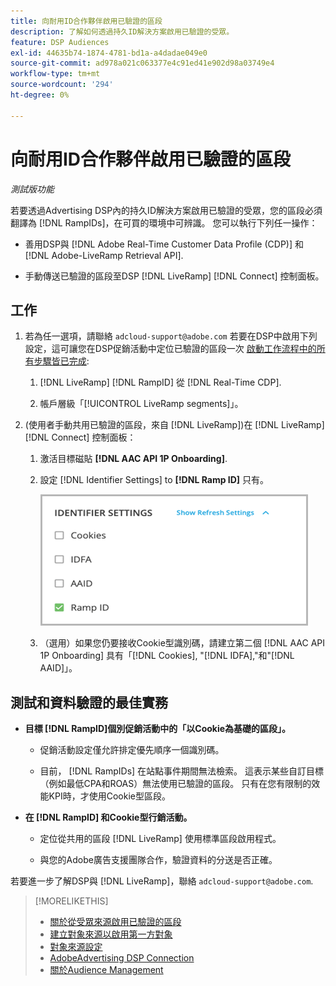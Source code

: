 ```yaml
---
title: 向耐用ID合作夥伴啟用已驗證的區段
description: 了解如何透過持久ID解決方案啟用已驗證的受眾。
feature: DSP Audiences
exl-id: 44635b74-1874-4781-bd1a-a4dadae049e0
source-git-commit: ad978a021c063377e4c91ed41e902d98a03749e4
workflow-type: tm+mt
source-wordcount: '294'
ht-degree: 0%

---
```


# 向耐用ID合作夥伴啟用已驗證的區段

*測試版功能*

若要透過Advertising DSP內的持久ID解決方案啟用已驗證的受眾，您的區段必須翻譯為 [!DNL RampIDs]，在可買的環境中可辨識。 您可以執行下列任一操作：

* 善用DSP與 [!DNL Adobe Real-Time Customer Data Profile (CDP)] 和 [!DNL Adobe-LiveRamp Retrieval API].

* 手動傳送已驗證的區段至DSP [!DNL LiveRamp] [!DNL Connect] 控制面板。

## 工作

1. 若為任一選項，請聯絡 `adcloud-support@adobe.com` 若要在DSP中啟用下列設定，這可讓您在DSP促銷活動中定位已驗證的區段一次 [啟動工作流程中的所有步驟皆已完成](source-about.md#workflow-sources):

   1. [!DNL LiveRamp] [!DNL RampID] 從 [!DNL Real-Time CDP].

   1. 帳戶層級「[!UICONTROL LiveRamp segments]」。

1. (使用者手動共用已驗證的區段，來自 [!DNL LiveRamp])在 [!DNL LiveRamp] [!DNL Connect] 控制面板：

   1. 激活目標磁貼 **[!DNL AAC API 1P Onboarding]**.

   1. 設定 [!DNL Identifier Settings] to **[!DNL Ramp ID]** 只有。

      ![識別碼設定](/help/dsp/assets/liveramp-tile-settings.png)

   1. （選用）如果您仍要接收Cookie型識別碼，請建立第二個 [!DNL AAC API 1P Onboarding] 具有「[!DNL Cookies], &quot;[!DNL IDFA],&quot;和&quot;[!DNL AAID]」。

## 測試和資料驗證的最佳實務

* **目標 [!DNL RampID]個別促銷活動中的「以Cookie為基礎的區段」。**

   * 促銷活動設定僅允許排定優先順序一個識別碼。

   * 目前， [!DNL RampIDs] 在站點事件期間無法檢索。 這表示某些自訂目標（例如最低CPA和ROAS）無法使用已驗證的區段。 只有在您有限制的效能KPI時，才使用Cookie型區段。

* **在 [!DNL RampID] 和Cookie型行銷活動。**

   * 定位從共用的區段 [!DNL LiveRamp] 使用標準區段啟用程式。

   * 與您的Adobe廣告支援團隊合作，驗證資料的分送是否正確。

若要進一步了解DSP與 [!DNL LiveRamp]，聯絡 `adcloud-support@adobe.com`.

>[!MORELIKETHIS]
>
>* [關於從受眾來源啟用已驗證的區段](source-about.md)
>* [建立對象來源以啟用第一方對象](source-create.md)
>* [對象來源設定](source-settings.md)
>* [AdobeAdvertising DSP Connection](https://experienceleague.adobe.com/docs/experience-platform/destinations/catalog/advertising/adobe-advertising-cloud-connection.html)
>* [關於Audience Management](/help/dsp/audiences/audience-about.md)

